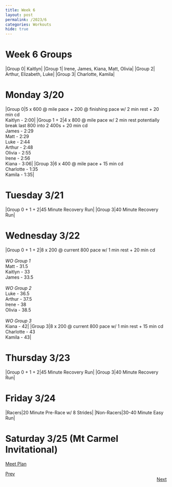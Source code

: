 ```yaml
---
title: Week 6
layout: post
permalink: /2023/6
categories: Workouts
hide: true
---
```



# Week 6 Groups

|Group 0| Kaitlyn|
|Group 1| Irene, James, Kiana, Matt, Olivia|
|Group 2| Arthur, Elizabeth, Luke|
|Group 3| Charlotte, Kamila|

# Monday 3/20 

|Group 0|5 x 600 @ mile pace + 200 @ finishing pace w/ 2 min rest + 20 min cd <br> Kaitlyn - 2:00|
|Group 1 + 2|4 x 800 @ mile pace w/ 2 min rest potentially break last 800 into 2 400s + 20 min cd <br> James - 2:29 <br> Matt - 2:29 <br> Luke - 2:44 <br> Arthur  - 2:48 <br> Olivia - 2:55 <br> Irene - 2:56 <br> Kiana - 3:06|
|Group 3|6 x 400 @ mile pace + 15 min cd <br> Charlotte - 1:35 <br> Kamila - 1:35|

# Tuesday 3/21

|Group 0 + 1 + 2|45 Minute Recovery Run|
|Group 3|40 Minute Recovery Run|

# Wednesday 3/22

|Group 0 + 1 + 2|8 x 200 @ current 800 pace w/ 1 min rest + 20 min cd <br><br> *WO Group 1* <br> Matt - 31.5 <br> Kaitlyn - 33 <br> James - 33.5  <br><br> *WO Group 2* <br> Luke - 36.5 <br> Arthur  - 37.5 <br> Irene - 38 <br> Olivia - 38.5 <br><br> *WO Group 3* <br> Kiana - 42|
|Group 3|8 x 200 @ current 800 pace w/ 1 min rest + 15 min cd <br> Charlotte - 43 <br> Kamila - 43|

# Thursday 3/23

|Group 0 + 1 + 2|45 Minute Recovery Run|
|Group 3|40 Minute Recovery Run|

# Friday 3/24

|Racers|20 Minute Pre-Race w/ 8 Strides|
|Non-Racers|30-40 Minute Easy Run|

# Saturday 3/25 (Mt Carmel Invitational)

[Meet Plan]({{site.baseurl}}/2023/MCI)

<div style="text-align: left"> <a href="{{site.baseurl}}/2023/5">Prev</a></div> 
<div style="text-align: right"> <a href="{{site.baseurl}}/2023/7">Next</a></div>